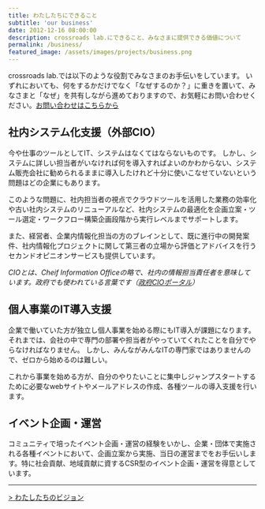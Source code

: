 ```yaml
---
title: わたしたちにできること
subtitle: 'our business'
date: 2012-12-16 08:00:00
description: crossroads lab.にできること、みなさまに提供できる価値について
permalink: /business/
featured_image: /assets/images/projects/business.png
---
```

crossroads lab.では以下のような役割でみなさまのお手伝いをしています。
いずれにおいても、何をするかだけでなく「なぜするのか？」に重きを置いて、みなさまと「なぜ」を共有しながら進めておりますので、お気軽にお問い合わせください。[お問い合わせはこちらから](/contact/)

## 社内システム化支援（外部CIO）

今や仕事のツールとしてIT、システムはなくてはならないものです。
しかし、システムに詳しい担当者がいなければ何を導入すればよいのかわからない、システム販売会社に勧められるままに導入したけれど十分に使いこなせていないという問題はどの企業にもあります。

このような問題に、社内担当者の視点でクラウドツールを活用した業務の効率化や古い社内システムのリニューアルなど、社内システムの最適化を企画立案・ツール選定・ワークフロー構築企画段階から実行レベルまでサポートします。

また、経営者、企業内情報化担当の方のブレインとして、既に進行中の開発案件、社内情報化プロジェクトに関して第三者の立場から評価とアドバイスを行うセカンドオピニオンサービスも提供しています。

*CIOとは、Cheif Information Officeの略で、社内の情報担当責任者を意味しています。政府でも使われている言葉です（[政府CIOポータル](https://cio.go.jp)）*

## 個人事業のIT導入支援

企業で働いていた方が独立し個人事業を始める際にもIT導入が課題になります。
それまでは、会社の中で専門の部署や担当者がやっていてくれたことを自分でやらなければなりません。
しかし、みんながみんなITの専門家ではありませんので、ゼロから始めるのは難しい。

これから事業を始める方が、自分のやりたいことに集中しジャンプスタートするために必要なwebサイトやメールアドレスの作成、各種ツールの導入支援を行います。

## イベント企画・運営

コミュニティで培ったイベント企画・運営の経験をいかし、企業・団体で実施される各種イベントにおいて、企画立案から実施、当日の運営までをお手伝いします。特に社会貢献、地域貢献に資するCSR型のイベント企画・運営を得意としています。

---
[> わたしたちのビジョン](/aboutus/)
